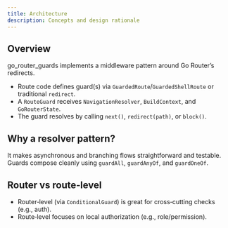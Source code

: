 ```yaml
---
title: Architecture
description: Concepts and design rationale
---
```


## Overview

go_router_guards implements a middleware pattern around Go Router’s redirects.

- Route code defines guard(s) via `GuardedRoute`/`GuardedShellRoute` or traditional `redirect`.
- A `RouteGuard` receives `NavigationResolver`, `BuildContext`, and `GoRouterState`.
- The guard resolves by calling `next()`, `redirect(path)`, or `block()`.

## Why a resolver pattern?

It makes asynchronous and branching flows straightforward and testable. Guards compose cleanly using `guardAll`, `guardAnyOf`, and `guardOneOf`.

## Router vs route‑level

- Router‑level (via `ConditionalGuard`) is great for cross‑cutting checks (e.g., auth).
- Route‑level focuses on local authorization (e.g., role/permission).


